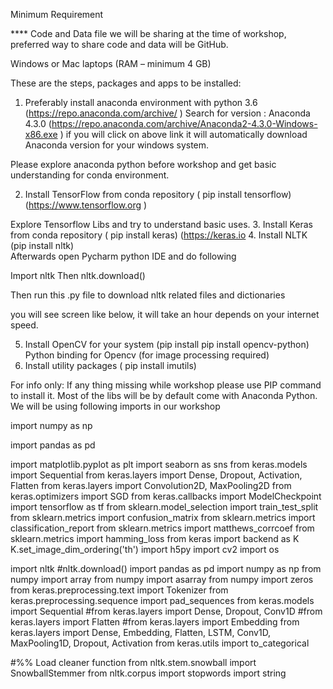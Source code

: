 

Minimum Requirement

**** Code and Data file we will be sharing at the time of workshop, preferred way to share code and data will be GitHub.


Windows or Mac laptops (RAM – minimum 4 GB)

These are the steps, packages and apps to be installed:
1.	Preferably install anaconda environment with python 3.6 (https://repo.anaconda.com/archive/ )
Search for version : Anaconda 4.3.0 (https://repo.anaconda.com/archive/Anaconda2-4.3.0-Windows-x86.exe ) if you will click on above link it will automatically download Anaconda version for your windows system.

Please explore anaconda python before workshop and get basic understanding for conda environment.

2.	Install TensorFlow from conda repository ( pip install tensorflow) (https://www.tensorflow.org )

Explore Tensorflow Libs and try to understand basic uses.
3.	Install Keras from conda repository ( pip install keras) (https://keras.io 
4.	Install NLTK (pip install nltk)    
Afterwards open Pycharm python IDE and do following

Import nltk
Then nltk.download()

 

Then run this .py file to download nltk related files and dictionaries 
 
you will see screen like below, it will take an hour depends on your internet speed.

 



5.	Install OpenCV for your system (pip install pip install opencv-python)
Python binding for Opencv (for image processing required)
6.	Install utility packages ( pip install imutils)


For info only: If any thing missing while workshop please use PIP command to install it.
Most of the libs will be by default come with Anaconda Python.
We will be using following imports in our workshop

import numpy as np

import pandas as pd

import matplotlib.pyplot as plt
import seaborn as sns
from keras.models import Sequential
from keras.layers import Dense, Dropout, Activation, Flatten
from keras.layers import Convolution2D, MaxPooling2D
from keras.optimizers import SGD
from keras.callbacks import ModelCheckpoint
import tensorflow as tf
from sklearn.model_selection import train_test_split
from sklearn.metrics import confusion_matrix
from sklearn.metrics import classification_report
from sklearn.metrics import matthews_corrcoef
from sklearn.metrics import hamming_loss
from keras import backend as K
K.set_image_dim_ordering('th') 
import h5py
import cv2
import os

import nltk
#nltk.download()
import pandas as pd
import numpy as np
from numpy import array
from numpy import asarray
from numpy import zeros
from keras.preprocessing.text import Tokenizer
from keras.preprocessing.sequence import pad_sequences
from keras.models import Sequential
#from keras.layers import Dense, Dropout, Conv1D
#from keras.layers import Flatten
#from keras.layers import Embedding
from keras.layers import Dense, Embedding, Flatten, LSTM, Conv1D, MaxPooling1D, Dropout, Activation
from keras.utils import to_categorical


#%% Load cleaner function 
from nltk.stem.snowball import SnowballStemmer
from nltk.corpus import stopwords 
import string
